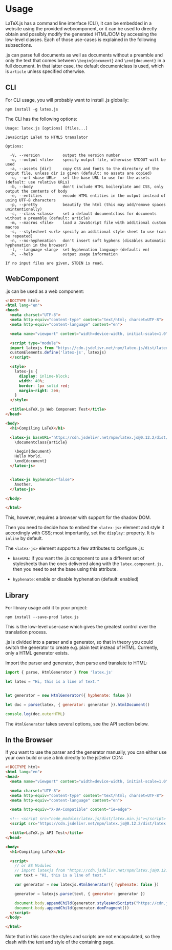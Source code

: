 # Usage

LaTeX.js has a command line interface (CLI), it can be embedded in a website using the provided webcomponent, or it
can be used to directly obtain and possibly modify the generated HTML/DOM by accessing the low-level classes. Each of those use-cases is explained in the following subsections.


<latex/>.js can parse full <latex/> documents as well as documents without a preamble and only the text that comes
between `\begin{document}` and `\end{document}` in a full <latex/> document. In that latter case, the default
documentclass is used, which is `article` unless specified otherwise.


## CLI

For CLI usage, you will probably want to install <latex/>.js globally:

```
npm install -g latex.js
```

The CLI has the following options:

```
Usage: latex.js [options] [files...]

JavaScript LaTeX to HTML5 translator

Options:

  -V, --version          output the version number
  -o, --output <file>    specify output file, otherwise STDOUT will be used
  -a, --assets [dir]     copy CSS and fonts to the directory of the output file, unless dir is given (default: no assets are copied)
  -u, --url <base URL>   set the base URL to use for the assets (default: use relative URLs)
  -b, --body             don't include HTML boilerplate and CSS, only output the contents of body
  -e, --entities         encode HTML entities in the output instead of using UTF-8 characters
  -p, --pretty           beautify the html (this may add/remove spaces unintentionally)
  -c, --class <class>    set a default documentclass for documents without a preamble (default: article)
  -m, --macros <file>    load a JavaScript file with additional custom macros
  -s, --stylesheet <url> specify an additional style sheet to use (can be repeated)
  -n, --no-hyphenation   don't insert soft hyphens (disables automatic hyphenation in the browser)
  -l, --language <lang>  set hyphenation language (default: en)
  -h, --help             output usage information

If no input files are given, STDIN is read.
```

## WebComponent

<latex/>.js can be used as a web component:

```html
<!DOCTYPE html>
<html lang="en">
<head>
  <meta charset="UTF-8">
  <meta http-equiv="content-type" content="text/html; charset=UTF-8">
  <meta http-equiv="content-language" content="en">

  <meta name="viewport" content="width=device-width, initial-scale=1.0">

  <script type="module">
  import latexjs from "https://cdn.jsdelivr.net/npm/latex.js/dist/latex.component.esm.js"
  customElements.define('latex-js', latexjs)
  </script>

  <style>
    latex-js {
      display: inline-block;
      width: 40%;
      border: 1px solid red;
      margin-right: 2em;
    }
  </style>

  <title>LaTeX.js Web Component Test</title>
</head>

<body>
  <h1>Compiling LaTeX</h1>

  <latex-js baseURL="https://cdn.jsdelivr.net/npm/latex.js@0.12.2/dist/">
    \documentclass{article}

    \begin{document}
    Hello World.
    \end{document}
  </latex-js>


  <latex-js hyphenate="false">
    Another.
  </latex-js>

</body>

</html>
```

This, however, requires a browser with support for the shadow DOM.

Then you need to decide how to embed the `<latex-js>` element and style it accordingly with CSS; most importantly, set
the `display:` property. It is `inline` by default.

The `<latex-js>` element supports a few attributes to configure <latex/>.js:

- `baseURL`: if you want the <latex/>.js component to use a different set of stylesheets than the ones delivered along
  with the `latex.component.js`, then you need to set the base using this attribute.

- `hyphenate`: enable or disable hyphenation (default: enabled)


## Library

For library usage add it to your project:

```
npm install --save-prod latex.js
```

This is the low-level use-case which gives the greatest control over the translation process.

 <latex/>.js is divided into a parser and a generator, so that in theory you could switch the generator to create e.g.
plain text instead of HTML. Currently, only a HTML generator exists.

Import the parser and generator, then parse and translate to HTML:

```js
import { parse, HtmlGenerator } from 'latex.js'

let latex = "Hi, this is a line of text."


let generator = new HtmlGenerator({ hyphenate: false })

let doc = parse(latex, { generator: generator }).htmlDocument()

console.log(doc.outerHTML)
```

The `HtmlGenerator` takes several options, see the API section below.


## In the Browser

If you want to use the parser and the generator manually, you can either use your own build or use a link directly to
the jsDelivr CDN:

```html
<!DOCTYPE html>
<html lang="en">
<head>
  <meta name="viewport" content="width=device-width, initial-scale=1.0">

  <meta charset="UTF-8">
  <meta http-equiv="content-type" content="text/html; charset=UTF-8">
  <meta http-equiv="content-language" content="en">

  <meta http-equiv="X-UA-Compatible" content="ie=edge">

  <!-- <script src="node_modules/latex.js/dist/latex.min.js"></script> -->
  <script src="https://cdn.jsdelivr.net/npm/latex.js@0.12.2/dist/latex.min.js"></script>

  <title>LaTeX.js API Test</title>
</head>

<body>
  <h1>Compiling LaTeX</h1>

  <script>
    // or ES Modules
    // import latexjs from "https://cdn.jsdelivr.net/npm/latex.js@0.12.2/dist/latex.esm.js"
    var text = "Hi, this is a line of text."

    var generator = new latexjs.HtmlGenerator({ hyphenate: false })

    generator = latexjs.parse(text, { generator: generator })

    document.body.appendChild(generator.stylesAndScripts("https://cdn.jsdelivr.net/npm/latex.js@0.12.2/dist/"))
    document.body.appendChild(generator.domFragment())
  </script>
</body>

</html>
```

Note that in this case the styles and scripts are not encapsulated, so they clash with the text and style of the
containing page.
